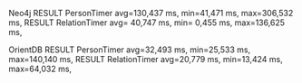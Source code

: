 Neo4j
RESULT PersonTimer   avg=130,437 ms, min=41,471 ms, max=306,532 ms, 
RESULT RelationTimer avg= 40,747 ms, min= 0,455 ms, max=136,625 ms, 


OrientDB
RESULT PersonTimer avg=32,493 ms, min=25,533 ms, max=140,140 ms, 
RESULT RelationTimer avg=20,779 ms, min=13,424 ms, max=64,032 ms,

